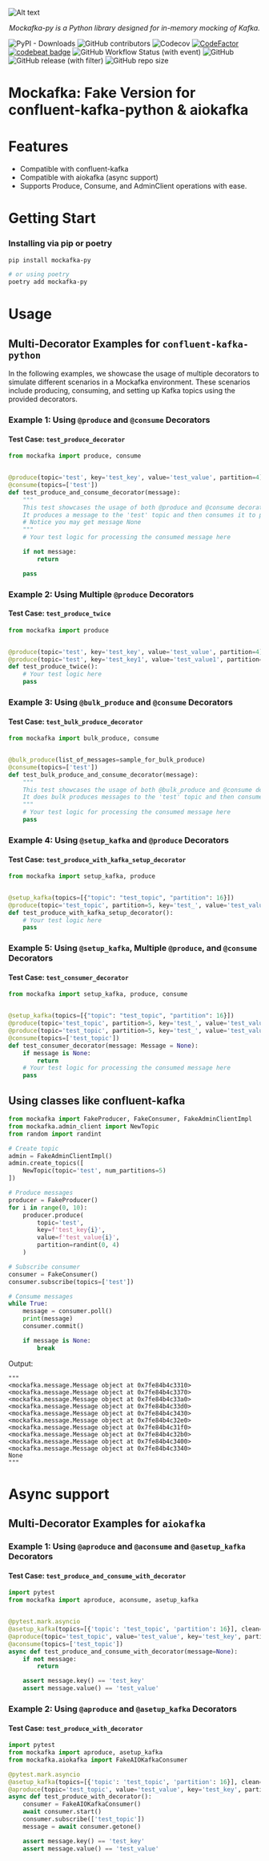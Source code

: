 ![Alt text](banner.png)
<p align="center">
    <em>Mockafka-py is a Python library designed for in-memory mocking of Kafka.</em>
</p>

![PyPI - Downloads](https://img.shields.io/pypi/dm/mockafka-py)
![GitHub contributors](https://img.shields.io/github/contributors/alm0ra/mockafka-py)
![Codecov](https://img.shields.io/codecov/c/github/alm0ra/mockafka-py)
[![CodeFactor](https://www.codefactor.io/repository/github/alm0ra/mockafka-py/badge)](https://www.codefactor.io/repository/github/alm0ra/mockafka-py)
[![codebeat badge](https://codebeat.co/badges/9cda14cf-3aac-438f-a6f7-c67517d7d74f)](https://codebeat.co/projects/github-com-alm0ra-mockafka-py-main)
![GitHub Workflow Status (with event)](https://img.shields.io/github/actions/workflow/status/alm0ra/mockafka-py/python-app.yml)
![GitHub](https://img.shields.io/github/license/alm0ra/mockafka-py)
![GitHub release (with filter)](https://img.shields.io/github/v/release/alm0ra/mockafka-py)
![GitHub repo size](https://img.shields.io/github/repo-size/alm0ra/mockafka-py)

# Mockafka: Fake Version for confluent-kafka-python & aiokafka

# Features

- Compatible with confluent-kafka
- Compatible with aiokafka (async support)
- Supports Produce, Consume, and AdminClient operations with ease.


# Getting Start

### Installing via pip or poetry

```bash
pip install mockafka-py

# or using poetry
poetry add mockafka-py
```


# Usage

## Multi-Decorator Examples for `confluent-kafka-python`

In the following examples, we showcase the usage of multiple decorators to simulate different scenarios in a Mockafka
environment. These scenarios include producing, consuming, and setting up Kafka topics using the provided decorators.

### Example 1: Using `@produce` and `@consume` Decorators

#### Test Case: `test_produce_decorator`

```python
from mockafka import produce, consume


@produce(topic='test', key='test_key', value='test_value', partition=4)
@consume(topics=['test'])
def test_produce_and_consume_decorator(message):
    """
    This test showcases the usage of both @produce and @consume decorators in a single test case.
    It produces a message to the 'test' topic and then consumes it to perform further logic.
    # Notice you may get message None
    """
    # Your test logic for processing the consumed message here

    if not message:
        return

    pass

```

### Example 2: Using Multiple `@produce` Decorators

#### Test Case: `test_produce_twice`

```python
from mockafka import produce


@produce(topic='test', key='test_key', value='test_value', partition=4)
@produce(topic='test', key='test_key1', value='test_value1', partition=0)
def test_produce_twice():
    # Your test logic here
    pass
```

### Example 3: Using `@bulk_produce` and `@consume` Decorators

#### Test Case: `test_bulk_produce_decorator`

```python
from mockafka import bulk_produce, consume


@bulk_produce(list_of_messages=sample_for_bulk_produce)
@consume(topics=['test'])
def test_bulk_produce_and_consume_decorator(message):
    """
    This test showcases the usage of both @bulk_produce and @consume decorators in a single test case.
    It does bulk produces messages to the 'test' topic and then consumes them to perform further logic.
    """
    # Your test logic for processing the consumed message here
    pass

```

### Example 4: Using `@setup_kafka` and `@produce` Decorators

#### Test Case: `test_produce_with_kafka_setup_decorator`

```python
from mockafka import setup_kafka, produce


@setup_kafka(topics=[{"topic": "test_topic", "partition": 16}])
@produce(topic='test_topic', partition=5, key='test_', value='test_value1')
def test_produce_with_kafka_setup_decorator():
    # Your test logic here
    pass
```

### Example 5: Using `@setup_kafka`, Multiple `@produce`, and `@consume` Decorators

#### Test Case: `test_consumer_decorator`

```python
from mockafka import setup_kafka, produce, consume


@setup_kafka(topics=[{"topic": "test_topic", "partition": 16}])
@produce(topic='test_topic', partition=5, key='test_', value='test_value1')
@produce(topic='test_topic', partition=5, key='test_', value='test_value1')
@consume(topics=['test_topic'])
def test_consumer_decorator(message: Message = None):
    if message is None:
        return
    # Your test logic for processing the consumed message here
    pass
```

## Using classes like confluent-kafka

```python
from mockafka import FakeProducer, FakeConsumer, FakeAdminClientImpl
from mockafka.admin_client import NewTopic
from random import randint

# Create topic
admin = FakeAdminClientImpl()
admin.create_topics([
    NewTopic(topic='test', num_partitions=5)
])

# Produce messages
producer = FakeProducer()
for i in range(0, 10):
    producer.produce(
        topic='test',
        key=f'test_key{i}',
        value=f'test_value{i}',
        partition=randint(0, 4)
    )

# Subscribe consumer
consumer = FakeConsumer()
consumer.subscribe(topics=['test'])

# Consume messages
while True:
    message = consumer.poll()
    print(message)
    consumer.commit()

    if message is None:
        break
```

Output:

```
"""
<mockafka.message.Message object at 0x7fe84b4c3310>
<mockafka.message.Message object at 0x7fe84b4c3370>
<mockafka.message.Message object at 0x7fe84b4c33a0>
<mockafka.message.Message object at 0x7fe84b4c33d0>
<mockafka.message.Message object at 0x7fe84b4c3430>
<mockafka.message.Message object at 0x7fe84b4c32e0>
<mockafka.message.Message object at 0x7fe84b4c31f0>
<mockafka.message.Message object at 0x7fe84b4c32b0>
<mockafka.message.Message object at 0x7fe84b4c3400>
<mockafka.message.Message object at 0x7fe84b4c3340>
None
"""
```
# Async support
## Multi-Decorator Examples for `aiokafka`

### Example 1: Using `@aproduce` and `@aconsume` and `@asetup_kafka` Decorators

#### Test Case: `test_produce_and_consume_with_decorator`

```python
import pytest
from mockafka import aproduce, aconsume, asetup_kafka


@pytest.mark.asyncio
@asetup_kafka(topics=[{'topic': 'test_topic', 'partition': 16}], clean=True)
@aproduce(topic='test_topic', value='test_value', key='test_key', partition=0)
@aconsume(topics=['test_topic'])
async def test_produce_and_consume_with_decorator(message=None):
    if not message:
        return

    assert message.key() == 'test_key'
    assert message.value() == 'test_value'
```

### Example 2: Using `@aproduce` and `@asetup_kafka` Decorators

#### Test Case: `test_produce_with_decorator`

```python
import pytest
from mockafka import aproduce, asetup_kafka
from mockafka.aiokafka import FakeAIOKafkaConsumer

@pytest.mark.asyncio
@asetup_kafka(topics=[{'topic': 'test_topic', 'partition': 16}], clean=True)
@aproduce(topic='test_topic', value='test_value', key='test_key', partition=0)
async def test_produce_with_decorator():
    consumer = FakeAIOKafkaConsumer()
    await consumer.start()
    consumer.subscribe(['test_topic'])
    message = await consumer.getone()

    assert message.key() == 'test_key'
    assert message.value() == 'test_value'
```
